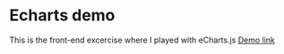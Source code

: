 # Echarts demo
This is the front-end excercise where I played with eCharts.js
[Demo link](https://70n4djh.github.io/tonydjh.echart.demo/)
